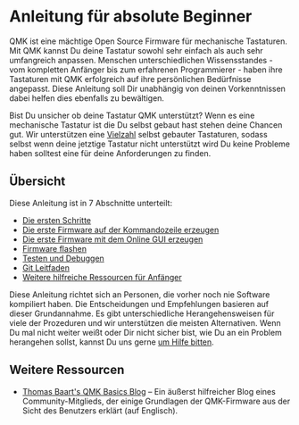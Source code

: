 # Anleitung für absolute Beginner
QMK ist eine mächtige Open Source Firmware für mechanische Tastaturen. Mit QMK kannst Du deine Tastatur sowohl sehr einfach als auch sehr umfangreich anpassen. Menschen unterschiedlichen Wissensstandes - vom kompletten Anfänger bis zum erfahrenen Programmierer - haben ihre Tastaturen mit QMK erfolgreich auf ihre persönlichen Bedürfnisse angepasst. Diese Anleitung soll Dir unabhängig von deinen Vorkenntnissen dabei helfen dies ebenfalls zu bewältigen.

Bist Du unsicher ob deine Tastatur QMK unterstützt? Wenn es eine mechanische Tastatur ist die Du selbst gebaut hast stehen deine Chancen gut. Wir unterstützen eine [Vielzahl](https://qmk.fm/keyboards/) selbst gebauter Tastaturen, sodass selbst wenn deine jetztige Tastatur nicht unterstützt wird Du keine Probleme haben solltest eine für deine Anforderungen zu finden.

## Übersicht

Diese Anleitung ist in 7 Abschnitte unterteilt:

* [Die ersten Schritte](newbs_getting_started.md)
* [Die erste Firmware auf der Kommandozeile erzeugen](newbs_building_firmware.md)
* [Die erste Firmware mit dem Online GUI erzeugen](newbs_building_firmware_configurator.md)
* [Firmware flashen](newbs_flashing.md)
* [Testen und Debuggen](newbs_testing_debugging.md)
* [Git Leitfaden](newbs_best_practices.md)
* [Weitere hilfreiche Ressourcen für Anfänger](newbs_learn_more_resources.md)

Diese Anleitung richtet sich an Personen, die vorher noch nie Software kompiliert haben. Die Entscheidungen und Empfehlungen basieren auf dieser Grundannahme. Es gibt unterschiedliche Herangehensweisen für viele der Prozeduren und wir unterstützen die meisten Alternativen. Wenn Du mal nicht weiter weißt oder Dir nicht sicher bist, wie Du an ein Problem herangehen sollst, kannst Du uns gerne [um Hilfe bitten](getting_started_getting_help.md).

## Weitere Ressourcen

* [Thomas Baart's QMK Basics Blog](https://thomasbaart.nl/category/mechanical-keyboards/firmware/qmk/qmk-basics/) – Ein äußerst hilfreicher Blog eines Community-Mitglieds, der einige Grundlagen der QMK-Firmware aus der Sicht des Benutzers erklärt (auf Englisch).
